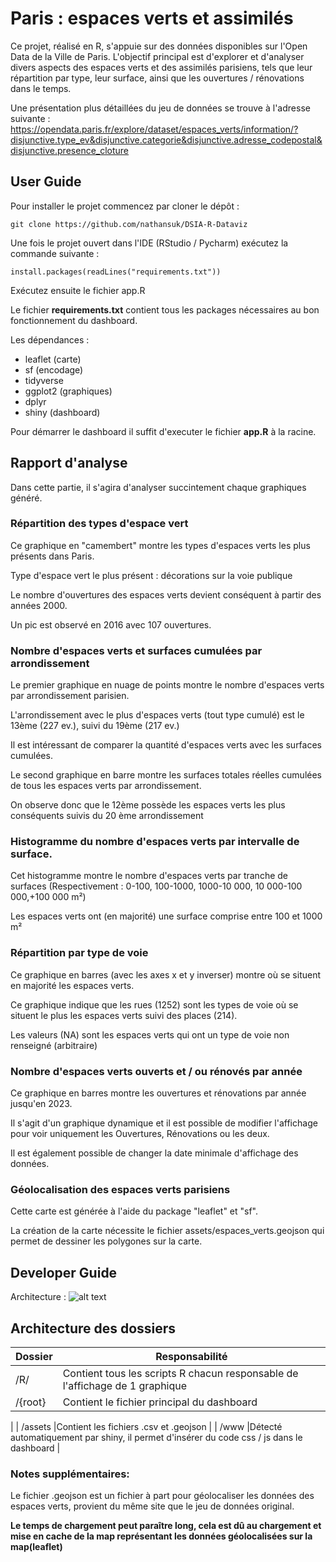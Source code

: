 
# Paris : espaces verts et assimilés

Ce projet, réalisé en R, s'appuie sur des données disponibles sur l'Open Data de la Ville de Paris. L'objectif principal est d'explorer et d'analyser divers aspects des espaces verts et des assimilés parisiens, tels que leur répartition par type, leur surface, ainsi que les ouvertures / rénovations dans le temps.

Une présentation plus détaillées du jeu de données se trouve à l'adresse suivante : 
https://opendata.paris.fr/explore/dataset/espaces_verts/information/?disjunctive.type_ev&disjunctive.categorie&disjunctive.adresse_codepostal&disjunctive.presence_cloture

## User Guide

Pour installer le projet commencez par 
cloner le dépôt : 

```
git clone https://github.com/nathansuk/DSIA-R-Dataviz
```
Une fois le projet ouvert dans l'IDE (RStudio / Pycharm) exécutez la commande suivante : 

```
install.packages(readLines("requirements.txt"))
```
Exécutez ensuite le fichier app.R

Le fichier **requirements.txt** contient tous les packages nécessaires au bon fonctionnement du dashboard.

Les dépendances : 
- leaflet (carte)
- sf (encodage)
- tidyverse
- ggplot2 (graphiques)
- dplyr
- shiny (dashboard)

Pour démarrer le dashboard il suffit d'executer le fichier __app.R__ à la racine.

## Rapport d'analyse

Dans cette partie, il s'agira d'analyser succintement chaque graphiques généré.

### Répartition des types d'espace vert

Ce graphique en "camembert" montre les types d'espaces verts les plus présents dans Paris.

Type d'espace vert le plus présent : décorations sur la voie publique

Le nombre d'ouvertures des espaces verts devient conséquent à partir des années 2000.

Un pic est observé en 2016 avec 107 ouvertures.

### Nombre d'espaces verts et surfaces cumulées par arrondissement

Le premier graphique en nuage de points montre le nombre d'espaces verts par arrondissement parisien.

L'arrondissement avec le plus d'espaces verts (tout type cumulé) est le 13ème (227 ev.), suivi du 19ème (217 ev.)

Il est intéressant de comparer la quantité d'espaces verts avec les surfaces cumulées.

Le second graphique en barre montre les surfaces totales réelles cumulées de tous les espaces verts par arrondissement.

On observe donc que le 12ème possède les espaces verts les plus conséquents suivis du 20 ème arrondissement

### Histogramme du nombre d'espaces verts par intervalle de surface.

Cet histogramme montre le nombre d'espaces verts par tranche de surfaces (Respectivement : 0-100, 100-1000, 1000-10 000, 10 000-100 000,+100 000 m²)

Les espaces verts ont (en majorité) une surface comprise entre 100 et 1000 m²


### Répartition par type de voie

Ce graphique en barres (avec les axes x et y inverser) montre où se situent en majorité les espaces verts.

Ce graphique indique que les rues (1252) sont les types de voie où se situent le plus les espaces verts suivi des places (214).

Les valeurs (NA) sont les espaces verts qui ont un type de voie non renseigné (arbitraire)

### Nombre d'espaces verts ouverts et / ou rénovés par année

Ce graphique en barres montre les ouvertures et rénovations par année jusqu'en 2023.

Il s'agit d'un graphique dynamique et il est possible de modifier l'affichage pour voir uniquement les Ouvertures, Rénovations ou les deux.

Il est également possible de changer la date minimale d'affichage des données.


### Géolocalisation des espaces verts parisiens

Cette carte est générée à l'aide du package "leaflet" et "sf".

La création de la carte nécessite le fichier assets/espaces_verts.geojson qui permet de dessiner les polygones sur la carte.

## Developer Guide

Architecture :
![alt text](https://i.ibb.co/Wc8BJvZ/Capture-d-cran-2023-11-13-184429.png)
 
## Architecture des dossiers

| Dossier            | Responsabilité                                                                |
| ----------------- | ------------------------------------------------------------------ |
| /R/ | Contient tous les scripts R chacun responsable de l'affichage de 1 graphique  |
| /{root} |Contient le fichier principal du dashboard  |
|
| /assets |Contient les fichiers .csv et .geojson  |
| /www |Détecté automatiquement par shiny, il permet d'insérer du code css / js dans le dashboard  |

### Notes supplémentaires: 
Le fichier .geojson est un fichier à part pour géolocaliser les données des espaces verts, provient du même site que le jeu de données original.

**Le temps de chargement peut paraître long, cela est dû au chargement et mise en cache de la map représentant les données géolocalisées sur la map(leaflet)**